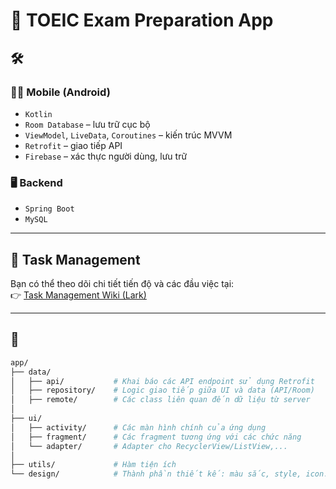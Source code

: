 # 📝 TOEIC Exam Preparation App
## 🛠️
### 👨‍💻 **Mobile (Android)**
- `Kotlin`
- `Room Database` – lưu trữ cục bộ
- `ViewModel`, `LiveData`, `Coroutines` – kiến trúc MVVM
- `Retrofit` – giao tiếp API
- `Firebase` – xác thực người dùng, lưu trữ
### 🖥️ **Backend**
- `Spring Boot`
- `MySQL`

---

## 📌 Task Management

Bạn có thể theo dõi chi tiết tiến độ và các đầu việc tại:  
👉 [Task Management Wiki (Lark)](https://wsgsuq86nf7w.sg.larksuite.com/wiki/HfjMwLIqCina8VkhUNvlZIIAgzb?from=from_copylink)

---

## 📂 

```bash
app/
├── data/
│   ├── api/           # Khai báo các API endpoint sử dụng Retrofit
│   ├── repository/    # Logic giao tiếp giữa UI và data (API/Room)
│   ├── remote/        # Các class liên quan đến dữ liệu từ server
│
├── ui/
│   ├── activity/      # Các màn hình chính của ứng dụng
│   ├── fragment/      # Các fragment tương ứng với các chức năng
│   └── adapter/       # Adapter cho RecyclerView/ListView,...
│
├── utils/             # Hàm tiện ích
└── design/            # Thành phần thiết kế: màu sắc, style, icon...
